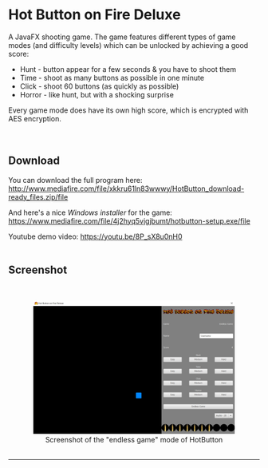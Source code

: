# Hot Button on Fire Deluxe
A JavaFX shooting game. The game features different types of game modes (and difficulty levels) which can be unlocked by achieving a good score:
 * Hunt - button appear for a few seconds & you have to shoot them
 * Time - shoot as many buttons as possible in one minute
 * Click - shoot 60 buttons (as quickly as possible)
 * Horror - like hunt, but with a shocking surprise

Every game mode does have its own high score, which is encrypted with AES encryption.
<br><br><br>

## Download

You can download the full program here: http://www.mediafire.com/file/xkkru61ln83wwwy/HotButton_download-ready_files.zip/file

And here's a nice *Windows installer* for the game: https://www.mediafire.com/file/4j2hyq5vjgjbumt/hotbutton-setup.exe/file

Youtube demo video: https://youtu.be/8P_sX8u0nH0
<br><br>

## Screenshot

<br>
<p align="center">
<img src="https://raw.githubusercontent.com/gh28942/hotbutton/master/screenshot/hotbutton_screenshot.jpg" width="80%">
<br>Screenshot of the "endless game" mode of HotButton</br>
<br>
</p>
<hr>
